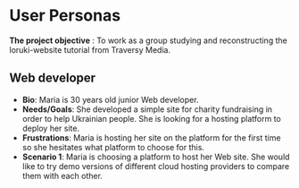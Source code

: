 # User Personas

**The project objective** : To work as a group studying and reconstructing the
loruki-website tutorial from Traversy Media.

## Web developer

- **Bio**: Maria is 30 years old junior Web developer.
- **Needs/Goals**: She developed a simple site for charity fundraising in order
  to help Ukrainian people. She is looking for a hosting platform to deploy her
  site.
- **Frustrations**: Maria is hosting her site on the platform for the first time
  so she hesitates what platform to choose for this.
- **Scenario 1**: Maria is choosing a platform to host her Web site. She would
  like to try demo versions of different cloud hosting providers to compare them
  with each other.
